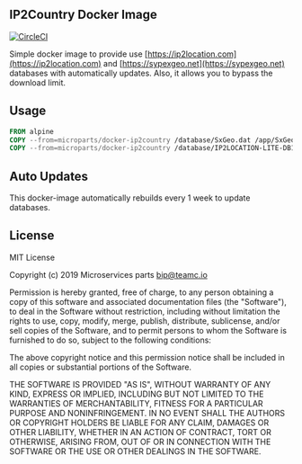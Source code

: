 IP2Country Docker Image
-----------------------

[![CircleCI](https://circleci.com/gh/microparts/docker-ip2country.svg?style=svg)](https://circleci.com/gh/microparts/docker-ip2country)

Simple docker image to provide use [https://ip2location.com](https://ip2location.com) 
and [https://sypexgeo.net](https://sypexgeo.net) databases with automatically updates. 
Also, it allows you to bypass the download limit. 

## Usage

```Dockerfile
FROM alpine
COPY --from=microparts/docker-ip2country /database/SxGeo.dat /app/SxGeo.dat
COPY --from=microparts/docker-ip2country /database/IP2LOCATION-LITE-DB1.BIN /app/IP2LOCATION-LITE-DB1.BIN
```

## Auto Updates

This docker-image automatically rebuilds every 1 week to update databases. 

## License

MIT License

Copyright (c) 2019 Microservices parts bip@teamc.io

Permission is hereby granted, free of charge, to any person obtaining a copy
of this software and associated documentation files (the "Software"), to deal
in the Software without restriction, including without limitation the rights
to use, copy, modify, merge, publish, distribute, sublicense, and/or sell
copies of the Software, and to permit persons to whom the Software is
furnished to do so, subject to the following conditions:

The above copyright notice and this permission notice shall be included in all
copies or substantial portions of the Software.

THE SOFTWARE IS PROVIDED "AS IS", WITHOUT WARRANTY OF ANY KIND, EXPRESS OR
IMPLIED, INCLUDING BUT NOT LIMITED TO THE WARRANTIES OF MERCHANTABILITY,
FITNESS FOR A PARTICULAR PURPOSE AND NONINFRINGEMENT. IN NO EVENT SHALL THE
AUTHORS OR COPYRIGHT HOLDERS BE LIABLE FOR ANY CLAIM, DAMAGES OR OTHER
LIABILITY, WHETHER IN AN ACTION OF CONTRACT, TORT OR OTHERWISE, ARISING FROM,
OUT OF OR IN CONNECTION WITH THE SOFTWARE OR THE USE OR OTHER DEALINGS IN THE
SOFTWARE.
